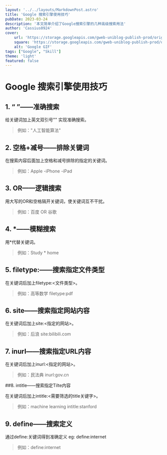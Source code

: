 ```yaml
---
layout: '../../layouts/MarkdownPost.astro'
title: 'Google 搜索引擎使用技巧'
pubDate: 2023-03-24
description: '本文简单介绍了Google搜索引擎的几种高级搜索用法'
author: 'Cassius0924'
cover:
    url: 'https://storage.googleapis.com/gweb-uniblog-publish-prod/original_images/New__revised_0312_Keyword_blog-header-animated-final_YCPcPYO.gif'
    square: 'https://storage.googleapis.com/gweb-uniblog-publish-prod/original_images/New__revised_0312_Keyword_blog-header-animated-final_YCPcPYO.gif'
    alt: 'Google GIF'
tags: ["Google", "Skill"]
theme: 'light'
featured: false
---
```


# Google 搜索引擎使用技巧

## 1. “ ”——准确搜索

给关键词加上英文双引号"" 实现准确搜索。

>例如："人工智能算法"



## 2. 空格+减号——排除关键词 

在搜索内容后面加上空格和减号排除的指定的关键词。

> 例如：Apple -iPhone -iPad



## 3. OR——逻辑搜索

用大写的OR和空格隔开关键词，使关键词互不干扰。

> 例如：百度 OR 谷歌



## 4. *——模糊搜索

用*代替关键词。

> 例如：Study * home



## 5. filetype:——搜索指定文件类型

在关键词后加上filetype:<文件类型>。

> 例如：高等数学 filetype:pdf



## 6. site——搜索指定网站内容

在关键词后加上site:<指定的网站>。

> 例如：后浪 site:bilibili.com



## 7. inurl——搜索指定URL内容

在关键词后加上inurl:<指定的网站>。

> 例如：民法典 inurl:gov.cn



##8. intitle——搜索指定Tilte内容

 在关键词后加上intitle:<需要筛选的title关键字>。

> 例如：machine learning intitle:stanford 



## 9. define——搜索定义

通过define:关键词得到准确定义 eg: define:internet

> 例如：define:internet